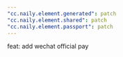 ```yaml
---
"cc.naily.element.generated": patch
"cc.naily.element.shared": patch
"cc.naily.element.passport": patch
---
```


feat: add wechat official pay
